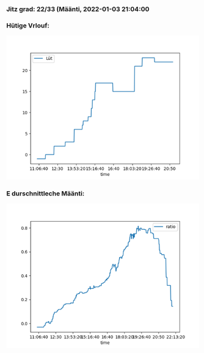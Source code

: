 ### Jitz grad: 22/33 (Määnti, 2022-01-03 21:04:00

### Hütige Vrlouf:
![Graph](Today.png)

### E durschnittleche Määnti:
![Graph](Määnti.png)